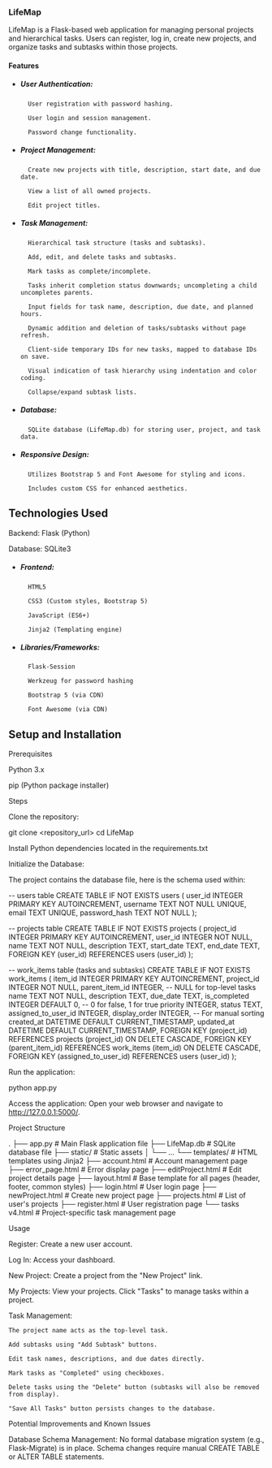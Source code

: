 ### LifeMap

LifeMap is a Flask-based web application for managing personal projects and hierarchical tasks. Users can register, log in, create new projects, and organize tasks and subtasks within those projects.

#### Features
- ##### User Authentication:

        User registration with password hashing.

        User login and session management.

        Password change functionality.

- ##### Project Management:

        Create new projects with title, description, start date, and due date.

        View a list of all owned projects.

        Edit project titles. 

- ##### Task Management:

        Hierarchical task structure (tasks and subtasks).

        Add, edit, and delete tasks and subtasks.

        Mark tasks as complete/incomplete.

        Tasks inherit completion status downwards; uncompleting a child uncompletes parents.

        Input fields for task name, description, due date, and planned hours.

        Dynamic addition and deletion of tasks/subtasks without page refresh.

        Client-side temporary IDs for new tasks, mapped to database IDs on save.

        Visual indication of task hierarchy using indentation and color coding.

        Collapse/expand subtask lists.

- ##### Database:

        SQLite database (LifeMap.db) for storing user, project, and task data.

- ##### Responsive Design:

        Utilizes Bootstrap 5 and Font Awesome for styling and icons.

        Includes custom CSS for enhanced aesthetics.

## Technologies Used

Backend: Flask (Python)

Database: SQLite3

- ##### Frontend:

        HTML5

        CSS3 (Custom styles, Bootstrap 5)

        JavaScript (ES6+)

        Jinja2 (Templating engine)

- ##### Libraries/Frameworks:

        Flask-Session

        Werkzeug for password hashing

        Bootstrap 5 (via CDN)

        Font Awesome (via CDN)

## Setup and Installation
Prerequisites

Python 3.x

pip (Python package installer)

Steps

Clone the repository:

git clone <repository_url>
cd LifeMap

Install Python dependencies located in the requirements.txt

Initialize the Database:

The project contains the database file, here is the schema used within:

-- users table
CREATE TABLE IF NOT EXISTS users (
    user_id INTEGER PRIMARY KEY AUTOINCREMENT,
    username TEXT NOT NULL UNIQUE,
    email TEXT UNIQUE,
    password_hash TEXT NOT NULL
);

-- projects table
CREATE TABLE IF NOT EXISTS projects (
    project_id INTEGER PRIMARY KEY AUTOINCREMENT,
    user_id INTEGER NOT NULL,
    name TEXT NOT NULL,
    description TEXT,
    start_date TEXT,
    end_date TEXT,
    FOREIGN KEY (user_id) REFERENCES users (user_id)
);

-- work_items table (tasks and subtasks)
CREATE TABLE IF NOT EXISTS work_items (
    item_id INTEGER PRIMARY KEY AUTOINCREMENT,
    project_id INTEGER NOT NULL,
    parent_item_id INTEGER, -- NULL for top-level tasks
    name TEXT NOT NULL,
    description TEXT,
    due_date TEXT,
    is_completed INTEGER DEFAULT 0, -- 0 for false, 1 for true
    priority INTEGER,
    status TEXT,
    assigned_to_user_id INTEGER,
    display_order INTEGER, -- For manual sorting
    created_at DATETIME DEFAULT CURRENT_TIMESTAMP,
    updated_at DATETIME DEFAULT CURRENT_TIMESTAMP,
    FOREIGN KEY (project_id) REFERENCES projects (project_id) ON DELETE CASCADE,
    FOREIGN KEY (parent_item_id) REFERENCES work_items (item_id) ON DELETE CASCADE,
    FOREIGN KEY (assigned_to_user_id) REFERENCES users (user_id)
);


Run the application:

python app.py

Access the application:
Open your web browser and navigate to http://127.0.0.1:5000/.

Project Structure

.
├── app.py                  # Main Flask application file
├── LifeMap.db              # SQLite database file
├── static/                 # Static assets
│   └── ...
└── templates/              # HTML templates using Jinja2
├── account.html                # Account management page
├── error_page.html             # Error display page
├── editProject.html            # Edit project details page
├── layout.html                 # Base template for all pages (header, footer, common styles)
├── login.html                  # User login page
├── newProject.html             # Create new project page
├── projects.html               # List of user's projects
├── register.html               # User registration page
└── tasks v4.html               # Project-specific task management page

Usage

Register: Create a new user account.

Log In: Access your dashboard.

New Project: Create a project from the "New Project" link.

My Projects: View your projects. Click "Tasks" to manage tasks within a project.

Task Management:

    The project name acts as the top-level task.

    Add subtasks using "Add Subtask" buttons.

    Edit task names, descriptions, and due dates directly.

    Mark tasks as "Completed" using checkboxes.

    Delete tasks using the "Delete" button (subtasks will also be removed from display).

    "Save All Tasks" button persists changes to the database.

Potential Improvements and Known Issues

Database Schema Management: No formal database migration system (e.g., Flask-Migrate) is in place. Schema changes require manual CREATE TABLE or ALTER TABLE statements.